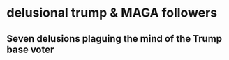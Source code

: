 # delusional trump &amp; MAGA followers

## Seven delusions plaguing the mind of the Trump base voter

  

